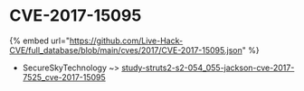 # CVE-2017-15095
{% embed url="https://github.com/Live-Hack-CVE/full_database/blob/main/cves/2017/CVE-2017-15095.json" %}

* SecureSkyTechnology ~> [study-struts2-s2-054_055-jackson-cve-2017-7525_cve-2017-15095](https://www.alice-snow.ru/2017/database/cve-2017-15095/study-struts2-s2-054_055-jackson-cve-2017-7525_cve-2017-15095-secureskytechnology)
